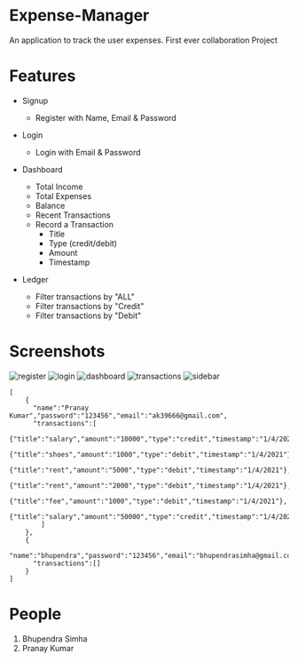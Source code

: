 # Expense-Manager
An application to track the user expenses. First ever collaboration Project

# Features 
* Signup
  - Register with Name, Email & Password

* Login
  - Login with Email & Password

* Dashboard
  - Total Income
  - Total Expenses
  - Balance
  - Recent Transactions
  - Record a Transaction
    - Title
    - Type (credit/debit)
    - Amount
    - Timestamp

* Ledger
  - Filter transactions by "ALL"
  - Filter transactions by "Credit"
  - Filter transactions by "Debit"

# Screenshots 
<img src="https://github.com/pranaykumar999/Expense-Manager/blob/main/images/register.png?raw=true" alt="register">

<img src="https://github.com/pranaykumar999/Expense-Manager/blob/main/images/login.png?raw=true" alt="login">

<img src="https://github.com/pranaykumar999/Expense-Manager/blob/main/images/dashboard.png?raw=true" alt="dashboard">

<img src="https://github.com/pranaykumar999/Expense-Manager/blob/main/images/enter_&_recent_transactions.png?raw=true" alt="transactions">

<img src="https://github.com/pranaykumar999/Expense-Manager/blob/main/images/sidebar.png?raw=true" alt="sidebar">


```
[
    {
      "name":"Pranay Kumar","password":"123456","email":"ak39666@gmail.com",
      "transactions":[
        {"title":"salary","amount":"10000","type":"credit","timestamp":"1/4/2021"},
        {"title":"shoes","amount":"1000","type":"debit","timestamp":"1/4/2021"},
        {"title":"rent","amount":"5000","type":"debit","timestamp":"1/4/2021"},
        {"title":"rent","amount":"2000","type":"debit","timestamp":"1/4/2021"},
        {"title":"fee","amount":"1000","type":"debit","timestamp":"1/4/2021"},
        {"title":"salary","amount":"50000","type":"credit","timestamp":"1/4/2021"}
        ]
    },
    {
      "name":"bhupendra","password":"123456","email":"bhupendrasimha@gmail.com",
      "transactions":[]
    }
]
```

# People
1. Bhupendra Simha
2. Pranay Kumar


